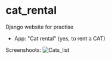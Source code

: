 # cat_rental
Django website for practise
- App: "Cat rental" (yes, to rent a CAT)


Screenshoots:
![Cats_list](https://user-images.githubusercontent.com/75095360/149442056-1ec88923-ad8c-4ab9-98c2-7bea80115b3a.png)
